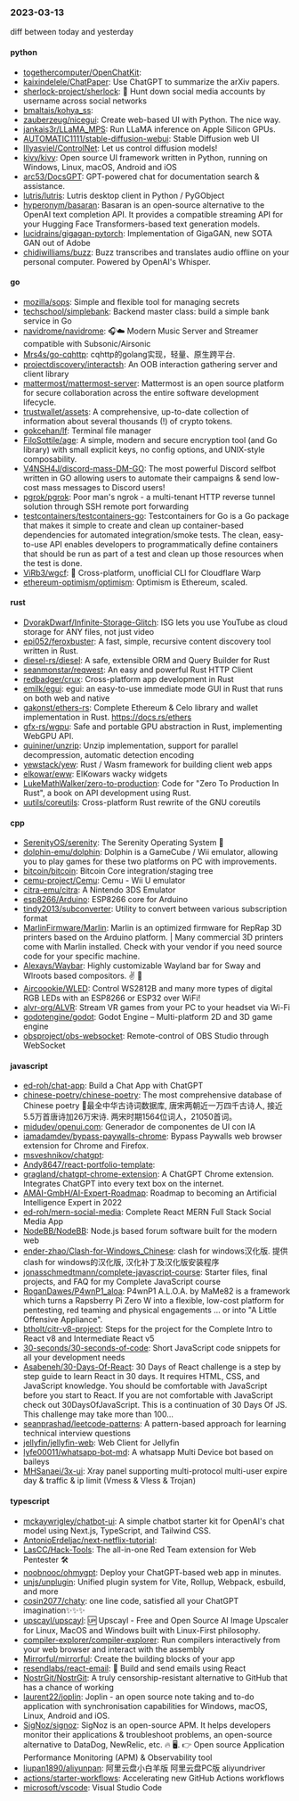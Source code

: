 ### 2023-03-13
diff between today and yesterday

#### python
* [togethercomputer/OpenChatKit](https://github.com/togethercomputer/OpenChatKit): 
* [kaixindelele/ChatPaper](https://github.com/kaixindelele/ChatPaper): Use ChatGPT to summarize the arXiv papers.
* [sherlock-project/sherlock](https://github.com/sherlock-project/sherlock): 🔎 Hunt down social media accounts by username across social networks
* [bmaltais/kohya_ss](https://github.com/bmaltais/kohya_ss): 
* [zauberzeug/nicegui](https://github.com/zauberzeug/nicegui): Create web-based UI with Python. The nice way.
* [jankais3r/LLaMA_MPS](https://github.com/jankais3r/LLaMA_MPS): Run LLaMA inference on Apple Silicon GPUs.
* [AUTOMATIC1111/stable-diffusion-webui](https://github.com/AUTOMATIC1111/stable-diffusion-webui): Stable Diffusion web UI
* [lllyasviel/ControlNet](https://github.com/lllyasviel/ControlNet): Let us control diffusion models!
* [kivy/kivy](https://github.com/kivy/kivy): Open source UI framework written in Python, running on Windows, Linux, macOS, Android and iOS
* [arc53/DocsGPT](https://github.com/arc53/DocsGPT): GPT-powered chat for documentation search & assistance.
* [lutris/lutris](https://github.com/lutris/lutris): Lutris desktop client in Python / PyGObject
* [hyperonym/basaran](https://github.com/hyperonym/basaran): Basaran is an open-source alternative to the OpenAI text completion API. It provides a compatible streaming API for your Hugging Face Transformers-based text generation models.
* [lucidrains/gigagan-pytorch](https://github.com/lucidrains/gigagan-pytorch): Implementation of GigaGAN, new SOTA GAN out of Adobe
* [chidiwilliams/buzz](https://github.com/chidiwilliams/buzz): Buzz transcribes and translates audio offline on your personal computer. Powered by OpenAI's Whisper.

#### go
* [mozilla/sops](https://github.com/mozilla/sops): Simple and flexible tool for managing secrets
* [techschool/simplebank](https://github.com/techschool/simplebank): Backend master class: build a simple bank service in Go
* [navidrome/navidrome](https://github.com/navidrome/navidrome): 🎧☁️ Modern Music Server and Streamer compatible with Subsonic/Airsonic
* [Mrs4s/go-cqhttp](https://github.com/Mrs4s/go-cqhttp): cqhttp的golang实现，轻量、原生跨平台.
* [projectdiscovery/interactsh](https://github.com/projectdiscovery/interactsh): An OOB interaction gathering server and client library
* [mattermost/mattermost-server](https://github.com/mattermost/mattermost-server): Mattermost is an open source platform for secure collaboration across the entire software development lifecycle.
* [trustwallet/assets](https://github.com/trustwallet/assets): A comprehensive, up-to-date collection of information about several thousands (!) of crypto tokens.
* [gokcehan/lf](https://github.com/gokcehan/lf): Terminal file manager
* [FiloSottile/age](https://github.com/FiloSottile/age): A simple, modern and secure encryption tool (and Go library) with small explicit keys, no config options, and UNIX-style composability.
* [V4NSH4J/discord-mass-DM-GO](https://github.com/V4NSH4J/discord-mass-DM-GO): The most powerful Discord selfbot written in GO allowing users to automate their campaigns & send low-cost mass messages to Discord users!
* [pgrok/pgrok](https://github.com/pgrok/pgrok): Poor man's ngrok - a multi-tenant HTTP reverse tunnel solution through SSH remote port forwarding
* [testcontainers/testcontainers-go](https://github.com/testcontainers/testcontainers-go): Testcontainers for Go is a Go package that makes it simple to create and clean up container-based dependencies for automated integration/smoke tests. The clean, easy-to-use API enables developers to programmatically define containers that should be run as part of a test and clean up those resources when the test is done.
* [ViRb3/wgcf](https://github.com/ViRb3/wgcf): 🚤 Cross-platform, unofficial CLI for Cloudflare Warp
* [ethereum-optimism/optimism](https://github.com/ethereum-optimism/optimism): Optimism is Ethereum, scaled.

#### rust
* [DvorakDwarf/Infinite-Storage-Glitch](https://github.com/DvorakDwarf/Infinite-Storage-Glitch): ISG lets you use YouTube as cloud storage for ANY files, not just video
* [epi052/feroxbuster](https://github.com/epi052/feroxbuster): A fast, simple, recursive content discovery tool written in Rust.
* [diesel-rs/diesel](https://github.com/diesel-rs/diesel): A safe, extensible ORM and Query Builder for Rust
* [seanmonstar/reqwest](https://github.com/seanmonstar/reqwest): An easy and powerful Rust HTTP Client
* [redbadger/crux](https://github.com/redbadger/crux): Cross-platform app development in Rust
* [emilk/egui](https://github.com/emilk/egui): egui: an easy-to-use immediate mode GUI in Rust that runs on both web and native
* [gakonst/ethers-rs](https://github.com/gakonst/ethers-rs): Complete Ethereum & Celo library and wallet implementation in Rust. https://docs.rs/ethers
* [gfx-rs/wgpu](https://github.com/gfx-rs/wgpu): Safe and portable GPU abstraction in Rust, implementing WebGPU API.
* [quininer/unzrip](https://github.com/quininer/unzrip): Unzip implementation, support for parallel decompression, automatic detection encoding
* [yewstack/yew](https://github.com/yewstack/yew): Rust / Wasm framework for building client web apps
* [elkowar/eww](https://github.com/elkowar/eww): ElKowars wacky widgets
* [LukeMathWalker/zero-to-production](https://github.com/LukeMathWalker/zero-to-production): Code for "Zero To Production In Rust", a book on API development using Rust.
* [uutils/coreutils](https://github.com/uutils/coreutils): Cross-platform Rust rewrite of the GNU coreutils

#### cpp
* [SerenityOS/serenity](https://github.com/SerenityOS/serenity): The Serenity Operating System 🐞
* [dolphin-emu/dolphin](https://github.com/dolphin-emu/dolphin): Dolphin is a GameCube / Wii emulator, allowing you to play games for these two platforms on PC with improvements.
* [bitcoin/bitcoin](https://github.com/bitcoin/bitcoin): Bitcoin Core integration/staging tree
* [cemu-project/Cemu](https://github.com/cemu-project/Cemu): Cemu - Wii U emulator
* [citra-emu/citra](https://github.com/citra-emu/citra): A Nintendo 3DS Emulator
* [esp8266/Arduino](https://github.com/esp8266/Arduino): ESP8266 core for Arduino
* [tindy2013/subconverter](https://github.com/tindy2013/subconverter): Utility to convert between various subscription format
* [MarlinFirmware/Marlin](https://github.com/MarlinFirmware/Marlin): Marlin is an optimized firmware for RepRap 3D printers based on the Arduino platform. | Many commercial 3D printers come with Marlin installed. Check with your vendor if you need source code for your specific machine.
* [Alexays/Waybar](https://github.com/Alexays/Waybar): Highly customizable Wayland bar for Sway and Wlroots based compositors. ✌️ 🎉
* [Aircoookie/WLED](https://github.com/Aircoookie/WLED): Control WS2812B and many more types of digital RGB LEDs with an ESP8266 or ESP32 over WiFi!
* [alvr-org/ALVR](https://github.com/alvr-org/ALVR): Stream VR games from your PC to your headset via Wi-Fi
* [godotengine/godot](https://github.com/godotengine/godot): Godot Engine – Multi-platform 2D and 3D game engine
* [obsproject/obs-websocket](https://github.com/obsproject/obs-websocket): Remote-control of OBS Studio through WebSocket

#### javascript
* [ed-roh/chat-app](https://github.com/ed-roh/chat-app): Build a Chat App with ChatGPT
* [chinese-poetry/chinese-poetry](https://github.com/chinese-poetry/chinese-poetry): The most comprehensive database of Chinese poetry 🧶最全中华古诗词数据库, 唐宋两朝近一万四千古诗人, 接近5.5万首唐诗加26万宋诗. 两宋时期1564位词人，21050首词。
* [midudev/openui.com](https://github.com/midudev/openui.com): Generador de componentes de UI con IA
* [iamadamdev/bypass-paywalls-chrome](https://github.com/iamadamdev/bypass-paywalls-chrome): Bypass Paywalls web browser extension for Chrome and Firefox.
* [msveshnikov/chatgpt](https://github.com/msveshnikov/chatgpt): 
* [Andy8647/react-portfolio-template](https://github.com/Andy8647/react-portfolio-template): 
* [gragland/chatgpt-chrome-extension](https://github.com/gragland/chatgpt-chrome-extension): A ChatGPT Chrome extension. Integrates ChatGPT into every text box on the internet.
* [AMAI-GmbH/AI-Expert-Roadmap](https://github.com/AMAI-GmbH/AI-Expert-Roadmap): Roadmap to becoming an Artificial Intelligence Expert in 2022
* [ed-roh/mern-social-media](https://github.com/ed-roh/mern-social-media): Complete React MERN Full Stack Social Media App
* [NodeBB/NodeBB](https://github.com/NodeBB/NodeBB): Node.js based forum software built for the modern web
* [ender-zhao/Clash-for-Windows_Chinese](https://github.com/ender-zhao/Clash-for-Windows_Chinese): clash for windows汉化版. 提供clash for windows的汉化版, 汉化补丁及汉化版安装程序
* [jonasschmedtmann/complete-javascript-course](https://github.com/jonasschmedtmann/complete-javascript-course): Starter files, final projects, and FAQ for my Complete JavaScript course
* [RoganDawes/P4wnP1_aloa](https://github.com/RoganDawes/P4wnP1_aloa): P4wnP1 A.L.O.A. by MaMe82 is a framework which turns a Rapsberry Pi Zero W into a flexible, low-cost platform for pentesting, red teaming and physical engagements ... or into "A Little Offensive Appliance".
* [btholt/citr-v8-project](https://github.com/btholt/citr-v8-project): Steps for the project for the Complete Intro to React v8 and Intermediate React v5
* [30-seconds/30-seconds-of-code](https://github.com/30-seconds/30-seconds-of-code): Short JavaScript code snippets for all your development needs
* [Asabeneh/30-Days-Of-React](https://github.com/Asabeneh/30-Days-Of-React): 30 Days of React challenge is a step by step guide to learn React in 30 days. It requires HTML, CSS, and JavaScript knowledge. You should be comfortable with JavaScript before you start to React. If you are not comfortable with JavaScript check out 30DaysOfJavaScript. This is a continuation of 30 Days Of JS. This challenge may take more than 100…
* [seanprashad/leetcode-patterns](https://github.com/seanprashad/leetcode-patterns): A pattern-based approach for learning technical interview questions
* [jellyfin/jellyfin-web](https://github.com/jellyfin/jellyfin-web): Web Client for Jellyfin
* [lyfe00011/whatsapp-bot-md](https://github.com/lyfe00011/whatsapp-bot-md): A whatsapp Multi Device bot based on baileys
* [MHSanaei/3x-ui](https://github.com/MHSanaei/3x-ui): Xray panel supporting multi-protocol multi-user expire day & traffic & ip limit (Vmess & Vless & Trojan)

#### typescript
* [mckaywrigley/chatbot-ui](https://github.com/mckaywrigley/chatbot-ui): A simple chatbot starter kit for OpenAI's chat model using Next.js, TypeScript, and Tailwind CSS.
* [AntonioErdeljac/next-netflix-tutorial](https://github.com/AntonioErdeljac/next-netflix-tutorial): 
* [LasCC/Hack-Tools](https://github.com/LasCC/Hack-Tools): The all-in-one Red Team extension for Web Pentester 🛠
* [noobnooc/ohmygpt](https://github.com/noobnooc/ohmygpt): Deploy your ChatGPT-based web app in minutes.
* [unjs/unplugin](https://github.com/unjs/unplugin): Unified plugin system for Vite, Rollup, Webpack, esbuild, and more
* [cosin2077/chaty](https://github.com/cosin2077/chaty): one line code, satisfied all your ChatGPT imagination✨✨✨
* [upscayl/upscayl](https://github.com/upscayl/upscayl): 🆙 Upscayl - Free and Open Source AI Image Upscaler for Linux, MacOS and Windows built with Linux-First philosophy.
* [compiler-explorer/compiler-explorer](https://github.com/compiler-explorer/compiler-explorer): Run compilers interactively from your web browser and interact with the assembly
* [Mirrorful/mirrorful](https://github.com/Mirrorful/mirrorful): Create the building blocks of your app
* [resendlabs/react-email](https://github.com/resendlabs/react-email): 💌 Build and send emails using React
* [NostrGit/NostrGit](https://github.com/NostrGit/NostrGit): A truly censorship-resistant alternative to GitHub that has a chance of working
* [laurent22/joplin](https://github.com/laurent22/joplin): Joplin - an open source note taking and to-do application with synchronisation capabilities for Windows, macOS, Linux, Android and iOS.
* [SigNoz/signoz](https://github.com/SigNoz/signoz): SigNoz is an open-source APM. It helps developers monitor their applications & troubleshoot problems, an open-source alternative to DataDog, NewRelic, etc. 🔥 🖥. 👉 Open source Application Performance Monitoring (APM) & Observability tool
* [liupan1890/aliyunpan](https://github.com/liupan1890/aliyunpan): 阿里云盘小白羊版 阿里云盘PC版 aliyundriver
* [actions/starter-workflows](https://github.com/actions/starter-workflows): Accelerating new GitHub Actions workflows
* [microsoft/vscode](https://github.com/microsoft/vscode): Visual Studio Code
